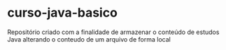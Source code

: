 # curso-java-basico
Repositório criado com a finalidade de armazenar o conteúdo de estudos Java
alterando o conteudo de um arquivo de forma local